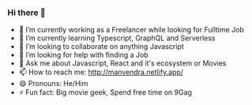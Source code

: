 ### Hi there 👋

- 🔭 I’m currently working as a Freelancer while looking for Fulltime Job
- 🌱 I’m currently learning Typescript, GraphQL and Serverless
- 👯 I’m looking to collaborate on anything Javascript
- 🤔 I’m looking for help with finding a Job
- 💬 Ask me about Javascript, React and it's ecosystem or Movies
- 📫 How to reach me: http://manvendra.netlify.app/
- 😄 Pronouns: He/Him
- ⚡ Fun fact: Big movie geek, Spend free time on 9Gag
